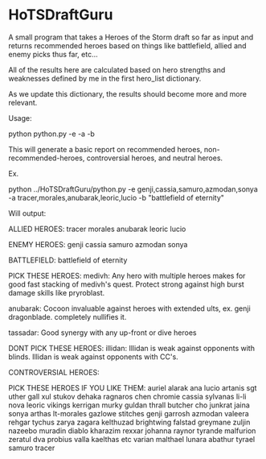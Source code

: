 # HoTSDraftGuru
A small program that takes a Heroes of the Storm draft so far as input and returns recommended heroes based on things like battlefield, allied and enemy picks thus far, etc...

All of the results here are calculated based on hero strengths and weaknesses defined by me in the first hero_list dictionary.

As we update this dictionary, the results should become more and more relevant.

Usage:

python python.py -e <comma-separated-list-of-enemy-heroes-chosen-so-far> -a <comma-separated-list-of-allied-heroes-chosen-so-far> -b <battlefield-name-enclosed-in-quotes>

This will generate a basic report on recommended heroes, non-recommended-heroes, controversial heroes, and neutral heroes.

Ex.

python ../HoTSDraftGuru/python.py -e genji,cassia,samuro,azmodan,sonya -a tracer,morales,anubarak,leoric,lucio -b "battlefield of eternity"

Will output:

ALLIED HEROES:
tracer
morales
anubarak
leoric
lucio

ENEMY HEROES:
genji
cassia
samuro
azmodan
sonya

BATTLEFIELD: battlefield of eternity

PICK THESE HEROES:
medivh:
Any hero with multiple heroes makes for good fast stacking of medivh's quest.
Protect strong against high burst damage skills like pryroblast.


anubarak:
Cocoon invaluable against heroes with extended ults, ex. genji dragonblade. completely nullifies it.


tassadar:
Good synergy with any up-front or dive heroes


DONT PICK THESE HEROES:
illidan:
Illidan is weak against opponents with blinds.
Illidan is weak against opponents with CC's.

CONTROVERSIAL HEROES:

PICK THESE HEROES IF YOU LIKE THEM:
auriel
alarak
ana
lucio
artanis
sgt
uther
gall
xul
stukov
dehaka
ragnaros
chen
chromie
cassia
sylvanas
li-li
nova
leoric
vikings
kerrigan
murky
guldan
thrall
butcher
cho
junkrat
jaina
sonya
arthas
lt-morales
gazlowe
stitches
genji
garrosh
azmodan
valeera
rehgar
tychus
zarya
zagara
kelthuzad
brightwing
falstad
greymane
zuljin
nazeebo
muradin
diablo
kharazim
rexxar
johanna
raynor
tyrande
malfurion
zeratul
dva
probius
valla
kaelthas
etc
varian
malthael
lunara
abathur
tyrael
samuro
tracer

